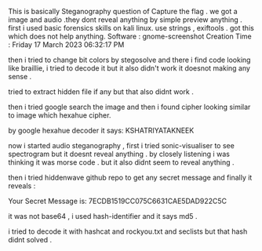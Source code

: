 This is basically Steganography question of Capture the flag .
we got a image and audio .they dont reveal anything by simple preview anything .
first i used basic forensics skills on kali linux.
use strings , exiftools .
got this which does not help anything.
Software                        : gnome-screenshot
Creation Time                   : Friday 17 March 2023 06:32:17 PM

then i tried to change bit colors by stegosolve and there i find code looking like braillie,
 i tried to decode it but it also didn't work it doesnot making any sense .

tried to extract hidden file if any but that also didnt work .

then i tried google search the image and then i found cipher looking similar to image which hexahue cipher.

by google hexahue decoder it says:
KSHATRIYATAKNEEK

now i started audio steganography ,
first i tried sonic-visualiser to see spectrogram but it doesnt reveal anything . 
by closely listening i was thinking it was morse code . but it also didnt seem to reveal anything .

then i tried hiddenwave github repo to get  any secret message and finally it reveals :

Your Secret Message is: 7ECDB1519CC075C6631CAE5DAD922C5C

it was not base64 , i used hash-identifier and it says md5 .

i tried to decode it with hashcat and rockyou.txt and seclists but that hash didnt solved  .

